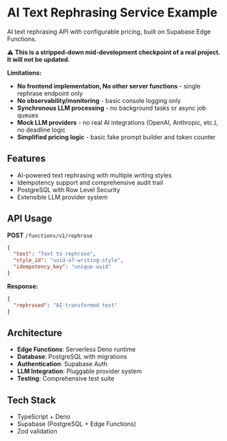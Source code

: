 # AI Text Rephrasing Service Example

AI text rephrasing API with configurable pricing, built on Supabase Edge Functions.

⚠️ **This is a stripped-down mid-development checkpoint of a real project. It will not be updated.**

**Limitations:**
- **No frontend implementation, No other server functions** - single rephrase endpoint only  
- **No observability/monitoring** - basic console logging only
- **Synchronous LLM processing** - no background tasks or async job queues
- **Mock LLM providers** - no real AI integrations (OpenAI, Anthropic, etc.), no deadline logic
- **Simplified pricing logic** - basic fake prompt builder and token counter

## Features
- AI-powered text rephrasing with multiple writing styles
- Idempotency support and comprehensive audit trail
- PostgreSQL with Row Level Security
- Extensible LLM provider system

## API Usage

**POST** `/functions/v1/rephrase`
```json
{
  "text": "Text to rephrase",
  "style_id": "uuid-of-writing-style", 
  "idempotency_key": "unique-uuid"
}
```

**Response:**
```json
{
  "rephrased": "AI-transformed text"
}
```

## Architecture
- **Edge Functions**: Serverless Deno runtime
- **Database**: PostgreSQL with migrations  
- **Authentication**: Supabase Auth
- **LLM Integration**: Pluggable provider system
- **Testing**: Comprehensive test suite

## Tech Stack
- TypeScript + Deno
- Supabase (PostgreSQL + Edge Functions)
- Zod validation

